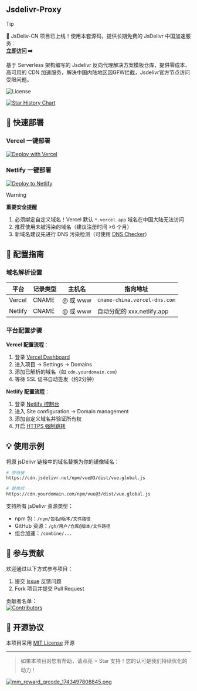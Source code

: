## Jsdelivr-Proxy

> [!TIP]
> 🚀 JsDeliv-CN 项目已上线！使用本套源码，提供长期免费的 JsDelivr 中国加速服务：  
> **[立即访问](https://cdn.mengze.vip/) ➡️**

基于 Serverless 架构编写的 Jsdelivr 反向代理解决方案模板仓库，提供零成本、高可用的 CDN 加速服务，解决中国内陆地区因GFW拦截，Jsdelivr官方节点访问受限问题。

![License](https://img.shields.io/badge/license-MIT-green)

[![Star History Chart](https://api.star-history.com/svg?repos=JanePHPDev/Vercel-Netlify-Jsdelivr-Mirror&type=Date)](https://star-history.com/#JanePHPDev/Vercel-Netlify-Jsdelivr-Mirror&Date) 


## 🚀 快速部署

### Vercel 一键部署
[![Deploy with Vercel](https://vercel.com/button)](https://vercel.com/new/clone?repository-url=https://github.com/JanePHPDev/Vercel-Netlify-JsDelivr-Mirror&project-name=jsd-mirror&repository-name=jsd-mirror)

### Netlify 一键部署
[![Deploy to Netlify](https://www.netlify.com/img/deploy/button.svg)](https://app.netlify.com/start/deploy?repository=https://github.com/JanePHPDev/Vercel-Netlify-JsDelivr-Mirror)

> [!WARNING]
> **重要安全提醒**  
> 1. 必须绑定自定义域名！Vercel 默认 `*.vercel.app` 域名在中国大陆无法访问  
> 2. 推荐使用未被污染的域名（建议注册时间 >6 个月）  
> 3. 新域名建议先进行 DNS 污染检测（可使用 [DNS Checker](https://dnschecker.org/)）

## 🔧 配置指南

### 域名解析设置

| 平台    | 记录类型 | 主机名       | 指向地址                     |
|---------|----------|--------------|-----------------------------|
| Vercel  | CNAME    | @ 或 www     | `cname-china.vercel-dns.com`|
| Netlify | CNAME    | @ 或 www     | 自动分配的 xxx.netlify.app  |

### 平台配置步骤

**Vercel 配置流程**：
1. 登录 [Vercel Dashboard](https://vercel.com/dashboard)
2. 进入项目 → Settings → Domains
3. 添加已解析的域名（如 `cdn.yourdomain.com`）
4. 等待 SSL 证书自动签发（约2分钟）

**Netlify 配置流程**：
1. 登录 [Netlify 控制台](https://app.netlify.com/)
2. 进入 Site configuration → Domain management
3. 添加自定义域名并验证所有权
4. 开启 [HTTPS 强制跳转](https://docs.netlify.com/domains-https/https-ssl/#automatic-https)

## 💡 使用示例

将原 jsDelivr 链接中的域名替换为你的镜像域名：

```bash
# 原链接
https://cdn.jsdelivr.net/npm/vue@3/dist/vue.global.js

# 替换后
https://cdn.yourdomain.com/npm/vue@3/dist/vue.global.js
```

支持所有 jsDelivr 资源类型：
- npm 包：`/npm/包名@版本/文件路径`
- GitHub 资源：`/gh/用户/仓库@版本/文件路径`
- 组合加速：`/combine/...`

## 🤝 参与贡献

欢迎通过以下方式参与项目：
1. 提交 [Issue](https://github.com/JanePHPDev/Vercel-Netlify-Jsdelivr-Mirror/issues) 反馈问题
2. Fork 项目并提交 Pull Request

贡献者名单：  
[![Contributors](https://contrib.rocks/image?repo=JanePHPDev/vercel-jsdelivr-mirror)](https://github.com/JanePHPDev/Vercel-Netlify-Jsdelivr-Mirror/graphs/contributors)

## 📜 开源协议

本项目采用 [MIT License](LICENSE) 开源

---

> 如果本项目对您有帮助，请点亮 ⭐ Star 支持！您的认可是我们持续优化的动力！

[![mm_reward_qrcode_1743497808845.png](https://cdn.mengze.vip/gh/YShenZe/Blog-Static-Resource@main/images/mm_reward_qrcode_1743497808845.png)](https://cdn.mengze.vip/gh/JanePHPDev/Blog-Static-Resource@main/images/mm_reward_qrcode_1743497808845.png)